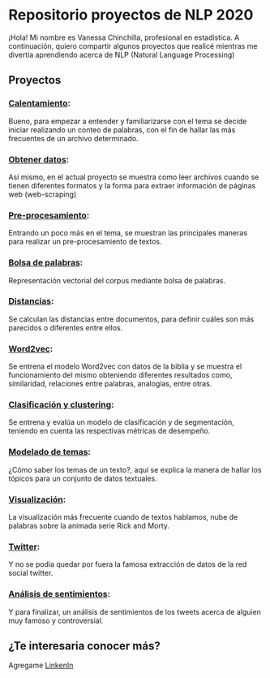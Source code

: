# Repositorio proyectos de NLP 2020

¡Hola! Mi nombre es Vanessa Chinchilla, profesional en estadística. A continuación, quiero compartir algunos proyectos que realicé mientras me divertía aprendiendo acerca de NLP (Natural Language Processing)

## Proyectos

### [Calentamiento](https://nbviewer.jupyter.org/github/VanessaChinchilla/NLP-Repositorio/blob/master/Taller1.4.ipynb):
Bueno, para empezar a entender y familiarizarse con el tema se decide iniciar realizando un conteo de palabras, con el fin de hallar las más frecuentes de un archivo determinado.

### [Obtener datos](https://nbviewer.jupyter.org/github/VanessaChinchilla/NLP-Repositorio/blob/master/Taller2.ipynb):
Así mismo, en el actual proyecto se muestra como leer archivos cuando se tienen diferentes formatos y la forma para extraer información de páginas web (web-scraping) 

### [Pre-procesamiento](https://nbviewer.jupyter.org/github/VanessaChinchilla/NLP-Repositorio/blob/master/Taller_3.ipynb): 
Entrando un poco más en el tema, se muestran las principales maneras para realizar un pre-procesamiento de textos.

### [Bolsa de palabras](https://nbviewer.jupyter.org/github/VanessaChinchilla/NLP-Repositorio/blob/master/Taller%204%20-%20Feature%20Engineering.ipynb): 
Representación vectorial del corpus mediante bolsa de palabras.

### [Distancias](https://nbviewer.jupyter.org/github/VanessaChinchilla/NLP-Repositorio/blob/master/Taller_5.ipynb): 
Se calculan las distancias entre documentos, para definir cuáles son más parecidos o diferentes entre ellos.

### [Word2vec](https://nbviewer.jupyter.org/github/VanessaChinchilla/NLP-Repositorio/blob/master/Taller_6.ipynb): 
Se entrena el modelo Word2vec con datos de la biblia y se muestra el funcionamiento del mismo obteniendo diferentes resultados como, similaridad, relaciones entre palabras, analogías, entre otras.

### [Clasificación y clustering](https://nbviewer.jupyter.org/github/VanessaChinchilla/NLP-Repositorio/blob/master/Taller_7_ClassificationKMeans.ipynb): 
Se entrena y evalúa un modelo de clasificación y de segmentación, teniendo en cuenta las respectivas métricas de desempeño.

### [Modelado de temas](https://nbviewer.jupyter.org/github/VanessaChinchilla/NLP-Repositorio/blob/master/Taller_8_Modelado_de_Temas.ipynb): 
¿Cómo saber los temas de un texto?, aquí se explica la manera de hallar los tópicos para un conjunto de datos textuales.

### [Visualización](https://nbviewer.jupyter.org/github/VanessaChinchilla/NLP-Repositorio/blob/master/Taller_9_NLP.ipynb): 
La visualización más frecuente cuando de textos hablamos, nube de palabras sobre la animada serie Rick and Morty.

### [Twitter](https://nbviewer.jupyter.org/github/NLP-Repositorio/blob/master/Taller%2010%20-%20Twitter.ipynb): 
Y no se podía quedar por fuera la famosa extracción de datos de la red social twitter.

### [Análisis de sentimientos](https://nbviewer.jupyter.org/NLP-Repositorio/blob/master/Taller%2011%20-%20Sentimiento.ipynb): 
Y para finalizar, un análisis de sentimientos de los tweets acerca de alguien muy famoso y controversial.

## ¿Te interesaria conocer más?
Agregame [LinkenIn](https://www.linkedin.com/in/yuly-vanessa-chinchilla-pardo-020735164/)
